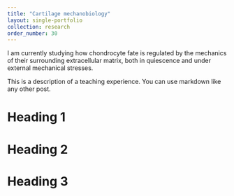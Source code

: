 ```yaml
---
title: "Cartilage mechanobiology"
layout: single-portfolio
collection: research
order_number: 30
---
```


I am currently studying how chondrocyte fate is regulated by the mechanics of their surrounding extracellular matrix, both in quiescence and under external mechanical stresses. 

This is a description of a teaching experience. You can use markdown like any other post.

Heading 1
======

Heading 2
======

Heading 3
======

